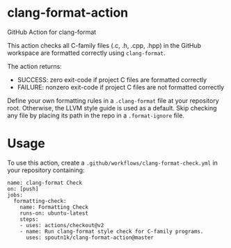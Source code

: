# clang-format-action
GitHub Action for clang-format

This action checks all C-family files (.c, .h, .cpp, .hpp) in the GitHub workspace are formatted correctly using `clang-format`.

The action returns:

* SUCCESS: zero exit-code if project C files are formatted correctly
* FAILURE: nonzero exit-code if project C files are not formatted correctly

Define your own formatting rules in a `.clang-format` file at your repository root. Otherwise, the LLVM style guide is used as a default. Skip checking any file by placing its path in the repo in a `.format-ignore` file.

# Usage

To use this action, create a `.github/workflows/clang-format-check.yml` in your repository containing:

```
name: clang-format Check
on: [push]
jobs:
  formatting-check:
    name: Formatting Check
    runs-on: ubuntu-latest
    steps:
    - uses: actions/checkout@v2
    - name: Run clang-format style check for C-family programs.
      uses: spoutn1k/clang-format-action@master
```
